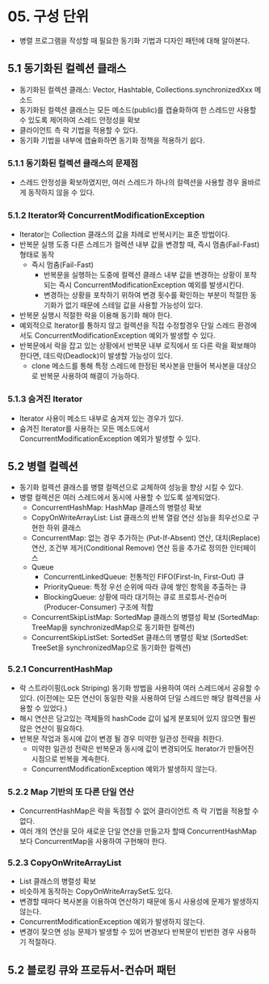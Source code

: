 # 05. 구성 단위
- 병렬 프로그램을 작성할 때 필요한 동기화 기법과 디자인 패턴에 대해 알아본다.

## 5.1 동기화된 컬렉션 클래스
- 동기화된 컬렉션 클래스: Vector, Hashtable, Collections.synchronizedXxx 메소드
- 동기화된 컬렉션 클래스는 모든 메소드(public)를 캡슐화하여 한 스레드만 사용할 수 있도록 제어하여 스레드 안정성을 확보
- 클라이언트 측 락 기법을 적용할 수 있다.
- 동기화 기법을 내부에 캡슐화하면 동기화 정책을 적용하기 쉽다.

### 5.1.1 동기화된 컬렉션 클래스의 문제점
- 스레드 안정성을 확보하였지만, 여러 스레드가 하나의 컬렉션을 사용할 경우 올바르게 동작하지 않을 수 있다.

### 5.1.2 Iterator와 ConcurrentModificationException
- Iterator는 Collection 클래스의 값을 차례로 반복시키는 표준 방법이다.
- 반복문 실행 도중 다른 스레드가 컬렉션 내부 값을 변경할 때, 즉시 멈춤(Fail-Fast) 형태로 동작
    - 즉시 멈춤(Fail-Fast)
        - 반복문을 실행하는 도중에 컬렉션 클래스 내부 값을 변경하는 상황이 포착되는 즉시 ConcurrentModificationException 예외를 발생시킨다.
        - 변경하는 상황을 포착하기 위하여 변경 횟수를 확인하는 부분이 적절한 동기화가 없기 때문에 스테일 값을 사용할 가능성이 있다. 
- 반복문 실행시 적절한 락을 이용해 동기화 해야 한다.
- 예외적으로 Iterator를 통하지 않고 컬렉션을 직접 수정할경우 단일 스레드 환경에서도 ConcurrentModificationException 예외가 발생할 수 있다.
- 반복문에서 락을 잡고 있는 상황에서 반복문 내부 로직에서 또 다른 락을 확보해야 한다면, 데드락(Deadlock)이 발생할 가능성이 있다.
    - clone 메소드를 통해 특정 스레드에 한정된 복사본을 만들어 복사본을 대상으로 반복문 사용하여 해결이 가능하다.

### 5.1.3 숨겨진 Iterator
- Iterator 사용이 메소드 내부로 숨겨져 있는 경우가 있다.
- 숨겨진 Iterator를 사용하는 모든 메소드에서 ConcurrentModificationException 예외가 발생할 수 있다.

## 5.2 병렬 컬렉션
- 동기화 컬렉션 클래스를 병렬 컬렉션으로 교체하여 성능을 향상 시킬 수 있다.
- 병렬 컬렉션은 여러 스레드에서 동시에 사용할 수 있도록 설계되었다.
    - ConcurrentHashMap: HashMap 클래스의 병렬성 확보 
    - CopyOnWriteArrayList: List 클래스의 반복 열람 연산 성능을 최우선으로 구현한 하위 클래스
    - ConcurrentMap: 없는 경우 추가하는 (Put-If-Absent) 연산, 대치(Replace) 연산, 조건부 제거(Conditional Remove) 연산 등을 추가로 정의한 인터페이스
    - Queue
        - ConcurrentLinkedQueue: 전통적인 FIFO(First-In, First-Out) 큐
        - PriorityQueue: 특정 우선 순위에 따라 큐에 쌓인 항목을 추출하는 큐
        - BlockingQueue: 상황에 따라 대기하는 큐로 프로튜서-컨슈머(Producer-Consumer) 구조에 적합
    - ConcurrentSkipListMap: SortedMap 클래스의 병렬성 확보 (SortedMap: TreeMap을 synchronizedMap으로 동기화한 컬렉션)
    - ConcurrentSkipListSet: SortedSet 클래스의 병렬성 확보 (SortedSet: TreeSet을 synchronizedMap으로 동기화한 컬렉션)

### 5.2.1 ConcurrentHashMap
- 락 스트라이핑(Lock Striping) 동기화 방법을 사용하여 여러 스레드에서 공유할 수 있다. (이전에는 모든 연산이 동일한 락을 사용하여 단일 스레드만 해당 컬렉션을 사용할 수 있었다.)
- 해시 연산은 담고있는 객체들의 hashCode 값이 넓게 분포되어 있지 않으면 훨씬 많은 연산이 필요하다.
- 반복문 작업과 동시에 값이 변경 될 경우 미약한 일관성 전략을 취한다.
    - 미약한 일관성 전략은 반복문과 동시에 값이 변경되어도 Iterator가 만들어진 시점으로 반복을 계속한다.
    - ConcurrentModificationException 예외가 발생하지 않는다.

### 5.2.2 Map 기반의 또 다른 단일 연산
- ConcurrentHashMap은 락을 독점할 수 없어 클라이언트 측 락 기법을 적용할 수 없다.
- 여러 개의 연산을 모아 새로운 단일 연산을 만들고자 할때 ConcurrentHashMap 보다 ConcurrentMap을 사용하여 구현해야 한다.

### 5.2.3 CopyOnWriteArrayList
- List 클래스의 병렬성 확보
- 비슷하게 동작하는 CopyOnWriteArraySet도 있다.
- 변경할 때마다 복사본을 이용하여 연산하기 때문에 동시 사용성에 문제가 발생하지 않는다.
- ConcurrentModificationException 예외가 발생하지 않는다.
- 변경이 잦으면 성능 문제가 발생할 수 있어 변경보다 반복문이 빈번한 경우 사용하기 적절하다.

## 5.2 블로킹 큐와 프로듀서-컨슈머 패턴
